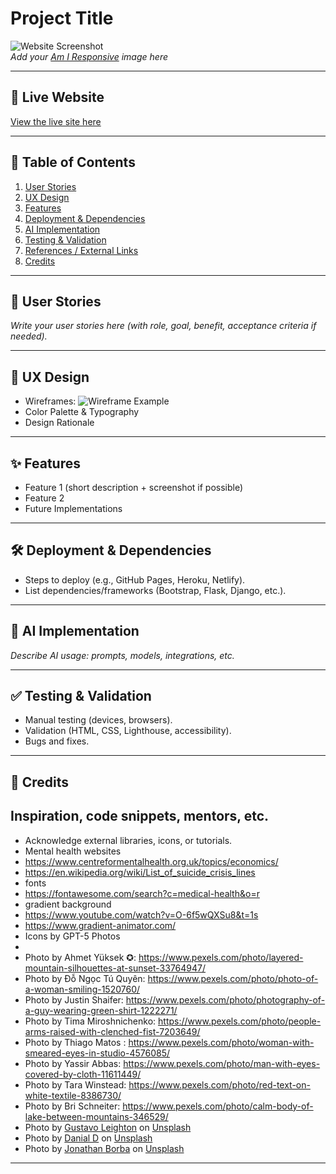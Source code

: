 # Project Title

![Website Screenshot](assets/images/)  
*Add your [Am I Responsive](http://ami.responsivedesign.is/) image here*

---

## 🚀 Live Website
[View the live site here](https://your-link.com)

---

## 📑 Table of Contents
1. [User Stories](#-user-stories)
2. [UX Design](#-ux-design)
3. [Features](#-features)
4. [Deployment & Dependencies](#-deployment--dependencies)
5. [AI Implementation](#-ai-implementation)
6. [Testing & Validation](#-testing--validation)
7. [References / External Links](#-references--external-links)
8. [Credits](#-credits)

---

## 🙋 User Stories
*Write your user stories here (with role, goal, benefit, acceptance criteria if needed).*

---

## 🎨 UX Design
- Wireframes: ![Wireframe Example](assets/wireframe.png)
- Color Palette & Typography
- Design Rationale

---

## ✨ Features
- Feature 1 (short description + screenshot if possible)
- Feature 2
- Future Implementations

---

## 🛠 Deployment & Dependencies
- Steps to deploy (e.g., GitHub Pages, Heroku, Netlify).
- List dependencies/frameworks (Bootstrap, Flask, Django, etc.).

---

## 🤖 AI Implementation
*Describe AI usage: prompts, models, integrations, etc.*

---

## ✅ Testing & Validation
- Manual testing (devices, browsers).
- Validation (HTML, CSS, Lighthouse, accessibility).
- Bugs and fixes.

---

## 👏 Credits

Inspiration, code snippets, mentors, etc.
- 
- Acknowledge external libraries, icons, or tutorials.
- Mental health websites
- https://www.centreformentalhealth.org.uk/topics/economics/
-  https://en.wikipedia.org/wiki/List_of_suicide_crisis_lines
- fonts
-  https://fontawesome.com/search?c=medical-health&o=r
- gradient background
-  https://www.youtube.com/watch?v=O-6f5wQXSu8&t=1s
-  https://www.gradient-animator.com/
- Icons by GPT-5
Photos
-
- Photo by Ahmet Yüksek ✪: https://www.pexels.com/photo/layered-mountain-silhouettes-at-sunset-33764947/
-  Photo by Đỗ Ngọc Tú Quyên: https://www.pexels.com/photo/photo-of-a-woman-smiling-1520760/
-  Photo by Justin Shaifer: https://www.pexels.com/photo/photography-of-a-guy-wearing-green-shirt-1222271/
-  Photo by Tima Miroshnichenko: https://www.pexels.com/photo/people-arms-raised-with-clenched-fist-7203649/
-  Photo by Thiago  Matos : https://www.pexels.com/photo/woman-with-smeared-eyes-in-studio-4576085/
-  Photo by Yassir Abbas: https://www.pexels.com/photo/man-with-eyes-covered-by-cloth-11611449/
-  Photo by Tara Winstead: https://www.pexels.com/photo/red-text-on-white-textile-8386730/
-  Photo by Bri Schneiter: https://www.pexels.com/photo/calm-body-of-lake-between-mountains-346529/
-  Photo by <a href="https://unsplash.com/@g_leighton?utm_content=creditCopyText&utm_medium=referral&utm_source=unsplash">Gustavo Leighton</a> on <a href="https://unsplash.com/photos/woman-holding-a-potted-pink-flower-among-lush-green-plants-LfOHw9tO58k?utm_content=creditCopyText&utm_medium=referral&utm_source=unsplash">Unsplash</a>
-  Photo by <a href="https://unsplash.com/@withdanial?utm_content=creditCopyText&utm_medium=referral&utm_source=unsplash">Danial D</a> on <a href="https://unsplash.com/photos/man-in-black-shirt-and-cap-gestures-enthusiastically-VBpMICi4Z74?utm_content=creditCopyText&utm_medium=referral&utm_source=unsplash">Unsplash</a>
-  Photo by <a href="https://unsplash.com/@jonathanborba?utm_content=creditCopyText&utm_medium=referral&utm_source=unsplash">Jonathan Borba</a> on <a href="https://unsplash.com/photos/people-swimming-and-enjoying-the-ocean-on-a-sunny-day-NgWfv952yls?utm_content=creditCopyText&utm_medium=referral&utm_source=unsplash">Unsplash</a>

---
